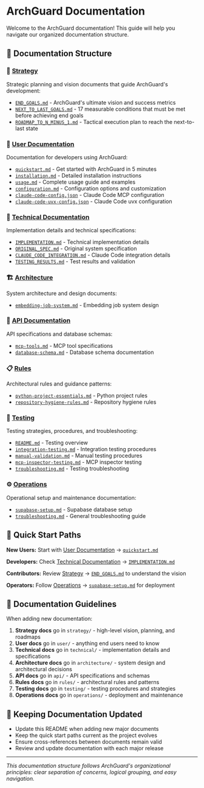 # ArchGuard Documentation

Welcome to the ArchGuard documentation! This guide will help you navigate our organized documentation structure.

## 📁 Documentation Structure

### 🎯 [Strategy](strategy/)
Strategic planning and vision documents that guide ArchGuard's development:
- [`END_GOALS.md`](strategy/END_GOALS.md) - ArchGuard's ultimate vision and success metrics
- [`NEXT_TO_LAST_GOALS.md`](strategy/NEXT_TO_LAST_GOALS.md) - 17 measurable conditions that must be met before achieving end goals
- [`ROADMAP_TO_N_MINUS_1.md`](strategy/ROADMAP_TO_N_MINUS_1.md) - Tactical execution plan to reach the next-to-last state

### 👤 [User Documentation](user/)
Documentation for developers using ArchGuard:
- [`quickstart.md`](user/quickstart.md) - Get started with ArchGuard in 5 minutes
- [`installation.md`](user/installation.md) - Detailed installation instructions
- [`usage.md`](user/usage.md) - Complete usage guide and examples
- [`configuration.md`](user/configuration.md) - Configuration options and customization
- [`claude-code-config.json`](user/claude-code-config.json) - Claude Code MCP configuration
- [`claude-code-uvx-config.json`](user/claude-code-uvx-config.json) - Claude Code uvx configuration

### 🔧 [Technical Documentation](technical/)
Implementation details and technical specifications:
- [`IMPLEMENTATION.md`](technical/IMPLEMENTATION.md) - Technical implementation details
- [`ORIGINAL_SPEC.md`](technical/ORIGINAL_SPEC.md) - Original system specification
- [`CLAUDE_CODE_INTEGRATION.md`](technical/CLAUDE_CODE_INTEGRATION.md) - Claude Code integration details
- [`TESTING_RESULTS.md`](technical/TESTING_RESULTS.md) - Test results and validation

### 🏗️ [Architecture](architecture/)
System architecture and design documents:
- [`embedding-job-system.md`](architecture/embedding-job-system.md) - Embedding job system design

### 📡 [API Documentation](api/)
API specifications and database schemas:
- [`mcp-tools.md`](api/mcp-tools.md) - MCP tool specifications
- [`database-schema.md`](api/database-schema.md) - Database schema documentation

### 📋 [Rules](rules/)
Architectural rules and guidance patterns:
- [`python-project-essentials.md`](rules/python-project-essentials.md) - Python project rules
- [`repository-hygiene-rules.md`](rules/repository-hygiene-rules.md) - Repository hygiene rules

### 🧪 [Testing](testing/)
Testing strategies, procedures, and troubleshooting:
- [`README.md`](testing/README.md) - Testing overview
- [`integration-testing.md`](testing/integration-testing.md) - Integration testing procedures
- [`manual-validation.md`](testing/manual-validation.md) - Manual testing procedures
- [`mcp-inspector-testing.md`](testing/mcp-inspector-testing.md) - MCP inspector testing
- [`troubleshooting.md`](testing/troubleshooting.md) - Testing troubleshooting

### ⚙️ [Operations](operations/)
Operational setup and maintenance documentation:
- [`supabase-setup.md`](operations/supabase-setup.md) - Supabase database setup
- [`troubleshooting.md`](operations/troubleshooting.md) - General troubleshooting guide

## 🚀 Quick Start Paths

**New Users:** Start with [User Documentation](user/) → [`quickstart.md`](user/quickstart.md)

**Developers:** Check [Technical Documentation](technical/) → [`IMPLEMENTATION.md`](technical/IMPLEMENTATION.md)

**Contributors:** Review [Strategy](strategy/) → [`END_GOALS.md`](strategy/END_GOALS.md) to understand the vision

**Operators:** Follow [Operations](operations/) → [`supabase-setup.md`](operations/supabase-setup.md) for deployment

## 📝 Documentation Guidelines

When adding new documentation:

1. **Strategy docs** go in `strategy/` - high-level vision, planning, and roadmaps
2. **User docs** go in `user/` - anything end users need to know
3. **Technical docs** go in `technical/` - implementation details and specifications  
4. **Architecture docs** go in `architecture/` - system design and architectural decisions
5. **API docs** go in `api/` - API specifications and schemas
6. **Rules docs** go in `rules/` - architectural rules and patterns
7. **Testing docs** go in `testing/` - testing procedures and strategies
8. **Operations docs** go in `operations/` - deployment and maintenance

## 🔄 Keeping Documentation Updated

- Update this README when adding new major documents
- Keep the quick start paths current as the project evolves
- Ensure cross-references between documents remain valid
- Review and update documentation with each major release

---

*This documentation structure follows ArchGuard's organizational principles: clear separation of concerns, logical grouping, and easy navigation.*